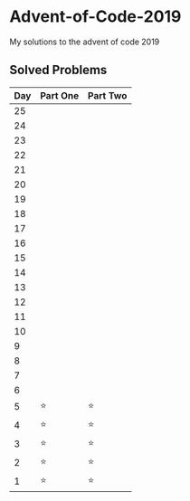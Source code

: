 # Advent-of-Code-2019
My solutions to the advent of code 2019 


## Solved Problems

|Day| Part One  | Part Two |
|---|---|---|
|25|||
|24|||
|23|||
|22|||
|21|||
|20|||
|19|||
|18|||
|17|||
|16|||
|15|||
|14|||
|13|||
|12|||
|11|||
|10|||
|9|||
|8|||
|7|||
|6|||
|5|⭐|⭐|
|4|⭐|⭐|
|3|⭐|⭐|
|2|⭐|⭐|
|1|⭐|⭐|
